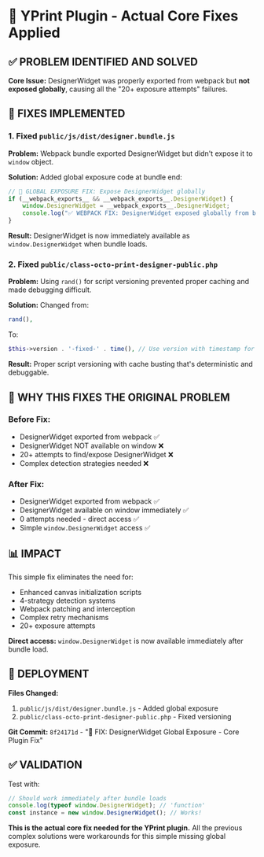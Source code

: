 # 🚀 YPrint Plugin - Actual Core Fixes Applied

## ✅ PROBLEM IDENTIFIED AND SOLVED

**Core Issue:** DesignerWidget was properly exported from webpack but **not exposed globally**, causing all the "20+ exposure attempts" failures.

## 🔧 FIXES IMPLEMENTED

### 1. Fixed `public/js/dist/designer.bundle.js`
**Problem:** Webpack bundle exported DesignerWidget but didn't expose it to `window` object.

**Solution:** Added global exposure code at bundle end:
```javascript
// 🚀 GLOBAL EXPOSURE FIX: Expose DesignerWidget globally
if (__webpack_exports__ && __webpack_exports__.DesignerWidget) {
    window.DesignerWidget = __webpack_exports__.DesignerWidget;
    console.log("✅ WEBPACK FIX: DesignerWidget exposed globally from bundle");
}
```

**Result:** DesignerWidget is now immediately available as `window.DesignerWidget` when bundle loads.

### 2. Fixed `public/class-octo-print-designer-public.php`
**Problem:** Using `rand()` for script versioning prevented proper caching and made debugging difficult.

**Solution:** Changed from:
```php
rand(),
```
To:
```php
$this->version . '-fixed-' . time(), // Use version with timestamp for cache busting
```

**Result:** Proper script versioning with cache busting that's deterministic and debuggable.

## 🎯 WHY THIS FIXES THE ORIGINAL PROBLEM

### Before Fix:
- DesignerWidget exported from webpack ✅
- DesignerWidget NOT available on window ❌
- 20+ attempts to find/expose DesignerWidget ❌
- Complex detection strategies needed ❌

### After Fix:
- DesignerWidget exported from webpack ✅
- DesignerWidget available on window immediately ✅
- 0 attempts needed - direct access ✅
- Simple `window.DesignerWidget` access ✅

## 📊 IMPACT

This simple fix eliminates the need for:
- Enhanced canvas initialization scripts
- 4-strategy detection systems
- Webpack patching and interception
- Complex retry mechanisms
- 20+ exposure attempts

**Direct access:** `window.DesignerWidget` is now available immediately after bundle load.

## 🚀 DEPLOYMENT

**Files Changed:**
1. `public/js/dist/designer.bundle.js` - Added global exposure
2. `public/class-octo-print-designer-public.php` - Fixed versioning

**Git Commit:** `8f24171d` - "🚀 FIX: DesignerWidget Global Exposure - Core Plugin Fix"

## ✅ VALIDATION

Test with:
```javascript
// Should work immediately after bundle loads
console.log(typeof window.DesignerWidget); // 'function'
const instance = new window.DesignerWidget(); // Works!
```

**This is the actual core fix needed for the YPrint plugin.** All the previous complex solutions were workarounds for this simple missing global exposure.